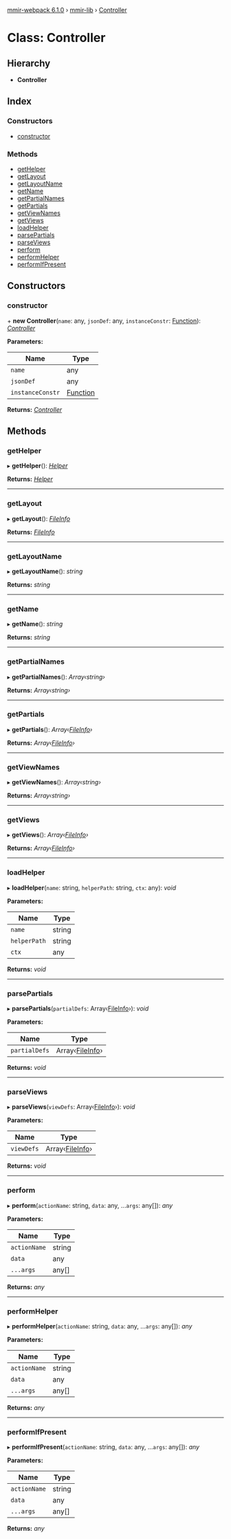 [mmir-webpack 6.1.0](../README.md) › [mmir-lib](../modules/mmir_lib.md) › [Controller](mmir_lib.controller.md)

# Class: Controller

## Hierarchy

* **Controller**

## Index

### Constructors

* [constructor](mmir_lib.controller.md#constructor)

### Methods

* [getHelper](mmir_lib.controller.md#gethelper)
* [getLayout](mmir_lib.controller.md#getlayout)
* [getLayoutName](mmir_lib.controller.md#getlayoutname)
* [getName](mmir_lib.controller.md#getname)
* [getPartialNames](mmir_lib.controller.md#getpartialnames)
* [getPartials](mmir_lib.controller.md#getpartials)
* [getViewNames](mmir_lib.controller.md#getviewnames)
* [getViews](mmir_lib.controller.md#getviews)
* [loadHelper](mmir_lib.controller.md#loadhelper)
* [parsePartials](mmir_lib.controller.md#parsepartials)
* [parseViews](mmir_lib.controller.md#parseviews)
* [perform](mmir_lib.controller.md#perform)
* [performHelper](mmir_lib.controller.md#performhelper)
* [performIfPresent](mmir_lib.controller.md#performifpresent)

## Constructors

###  constructor

\+ **new Controller**(`name`: any, `jsonDef`: any, `instanceConstr`: [Function](../interfaces/mmir_lib.requirejs.md#function)): *[Controller](mmir_lib.controller.md)*

**Parameters:**

Name | Type |
------ | ------ |
`name` | any |
`jsonDef` | any |
`instanceConstr` | [Function](../interfaces/mmir_lib.requirejs.md#function) |

**Returns:** *[Controller](mmir_lib.controller.md)*

## Methods

###  getHelper

▸ **getHelper**(): *[Helper](mmir_lib.helper.md)*

**Returns:** *[Helper](mmir_lib.helper.md)*

___

###  getLayout

▸ **getLayout**(): *[FileInfo](../modules/mmir_lib.md#fileinfo)*

**Returns:** *[FileInfo](../modules/mmir_lib.md#fileinfo)*

___

###  getLayoutName

▸ **getLayoutName**(): *string*

**Returns:** *string*

___

###  getName

▸ **getName**(): *string*

**Returns:** *string*

___

###  getPartialNames

▸ **getPartialNames**(): *Array‹string›*

**Returns:** *Array‹string›*

___

###  getPartials

▸ **getPartials**(): *Array‹[FileInfo](../modules/mmir_lib.md#fileinfo)›*

**Returns:** *Array‹[FileInfo](../modules/mmir_lib.md#fileinfo)›*

___

###  getViewNames

▸ **getViewNames**(): *Array‹string›*

**Returns:** *Array‹string›*

___

###  getViews

▸ **getViews**(): *Array‹[FileInfo](../modules/mmir_lib.md#fileinfo)›*

**Returns:** *Array‹[FileInfo](../modules/mmir_lib.md#fileinfo)›*

___

###  loadHelper

▸ **loadHelper**(`name`: string, `helperPath`: string, `ctx`: any): *void*

**Parameters:**

Name | Type |
------ | ------ |
`name` | string |
`helperPath` | string |
`ctx` | any |

**Returns:** *void*

___

###  parsePartials

▸ **parsePartials**(`partialDefs`: Array‹[FileInfo](../modules/mmir_lib.md#fileinfo)›): *void*

**Parameters:**

Name | Type |
------ | ------ |
`partialDefs` | Array‹[FileInfo](../modules/mmir_lib.md#fileinfo)› |

**Returns:** *void*

___

###  parseViews

▸ **parseViews**(`viewDefs`: Array‹[FileInfo](../modules/mmir_lib.md#fileinfo)›): *void*

**Parameters:**

Name | Type |
------ | ------ |
`viewDefs` | Array‹[FileInfo](../modules/mmir_lib.md#fileinfo)› |

**Returns:** *void*

___

###  perform

▸ **perform**(`actionName`: string, `data`: any, ...`args`: any[]): *any*

**Parameters:**

Name | Type |
------ | ------ |
`actionName` | string |
`data` | any |
`...args` | any[] |

**Returns:** *any*

___

###  performHelper

▸ **performHelper**(`actionName`: string, `data`: any, ...`args`: any[]): *any*

**Parameters:**

Name | Type |
------ | ------ |
`actionName` | string |
`data` | any |
`...args` | any[] |

**Returns:** *any*

___

###  performIfPresent

▸ **performIfPresent**(`actionName`: string, `data`: any, ...`args`: any[]): *any*

**Parameters:**

Name | Type |
------ | ------ |
`actionName` | string |
`data` | any |
`...args` | any[] |

**Returns:** *any*
